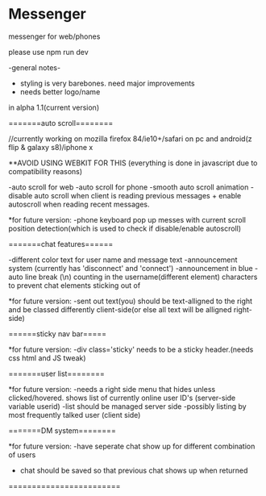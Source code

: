 # Messenger
messenger for web/phones

please use npm run dev

-general notes-

- styling is very barebones. need major improvements
- needs better logo/name


in alpha 1.1(current version)

=======auto scroll========

//currently working on mozilla firefox 84/ie10+/safari on pc and android(z flip & galaxy s8)/iphone x

**AVOID USING WEBKIT FOR THIS (everything is done in javascript due to compatibility reasons)

-auto scroll for web
-auto scroll for phone
-smooth auto scroll animation
-disable auto scroll when client is reading previous messages + enable autoscroll when reading recent messages.

*for future version:
-phone keyboard pop up messes with current scroll position detection(which is used to check if disable/enable autoscroll)

=======chat features======

-different color text for user name and message text
-announcement system (currently has 'disconnect' and 'connect')
-announcement in blue
-auto line break (\n) counting in the username(different element) characters to prevent chat elements sticking out of <div>

*for future version:
-sent out text(you) should be text-alligned to the right and be classed differently client-side(or else all text will be alligned right-side)

======sticky nav bar=====

*for future version:
-div class='sticky' needs to be a sticky header.(needs css html and JS tweak)

=======user list========

*for future version:
-needs a right side menu that hides unless clicked/hovered. shows list of currently online user ID's (server-side variable userid)
-list should be managed server side
-possibly listing by most frequently talked user (client side)

=======DM system========

*for future version:
-have seperate chat show up for different combination of users
- chat should be saved so that previous chat shows up when returned

========================

